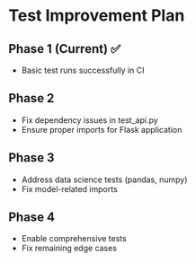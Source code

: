 # Test Improvement Plan

## Phase 1 (Current) ✅
- Basic test runs successfully in CI

## Phase 2
- Fix dependency issues in test_api.py
- Ensure proper imports for Flask application

## Phase 3
- Address data science tests (pandas, numpy)
- Fix model-related imports

## Phase 4
- Enable comprehensive tests
- Fix remaining edge cases
